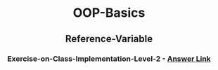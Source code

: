<div align="center">

# OOP-Basics

## Reference-Variable

### Exercise-on-Class-Implementation-Level-2 - [**Answer Link**](https://github.com/bsccs2023/Naan-Mudhalvan-2024/blob/4950b989357856d37e78014a1abff2e99fdc37c9/1.%20OOP%20Basics%20-%20Reference%20Variable/Exercise%20on%20Class%20Implementation%20-%20Level%202.py)

</div>
